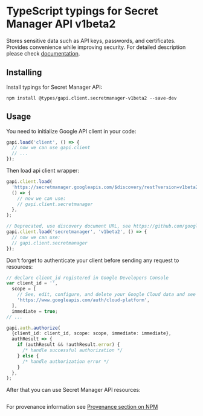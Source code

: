 # TypeScript typings for Secret Manager API v1beta2

Stores sensitive data such as API keys, passwords, and certificates. Provides convenience while improving security.
For detailed description please check [documentation](https://cloud.google.com/secret-manager/).

## Installing

Install typings for Secret Manager API:

```
npm install @types/gapi.client.secretmanager-v1beta2 --save-dev
```

## Usage

You need to initialize Google API client in your code:

```typescript
gapi.load('client', () => {
  // now we can use gapi.client
  // ...
});
```

Then load api client wrapper:

```typescript
gapi.client.load(
  'https://secretmanager.googleapis.com/$discovery/rest?version=v1beta2',
  () => {
    // now we can use:
    // gapi.client.secretmanager
  },
);
```

```typescript
// Deprecated, use discovery document URL, see https://github.com/google/google-api-javascript-client/blob/master/docs/reference.md#----gapiclientloadname----version----callback--
gapi.client.load('secretmanager', 'v1beta2', () => {
  // now we can use:
  // gapi.client.secretmanager
});
```

Don't forget to authenticate your client before sending any request to resources:

```typescript
// declare client_id registered in Google Developers Console
var client_id = '',
  scope = [
    // See, edit, configure, and delete your Google Cloud data and see the email address for your Google Account.
    'https://www.googleapis.com/auth/cloud-platform',
  ],
  immediate = true;
// ...

gapi.auth.authorize(
  {client_id: client_id, scope: scope, immediate: immediate},
  authResult => {
    if (authResult && !authResult.error) {
      /* handle successful authorization */
    } else {
      /* handle authorization error */
    }
  },
);
```

After that you can use Secret Manager API resources: <!-- TODO: make this work for multiple namespaces -->

```typescript

```

For provenance information see [Provenance section on NPM](https://www.npmjs.com/package/@maxim_mazurok/gapi.client.secretmanager-v1beta2#Provenance:~:text=none-,Provenance,-Built%20and%20signed)
